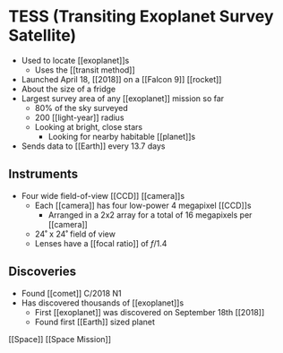 # TESS (Transiting Exoplanet Survey Satellite)

- Used to locate [[exoplanet]]s
  - Uses the [[transit method]]
- Launched April 18, [[2018]] on a [[Falcon 9]] [[rocket]]
- About the size of a fridge
- Largest survey area of any [[exoplanet]] mission so far
  - 80% of the sky surveyed
  - 200 [[light-year]] radius
  - Looking at bright, close stars
    - Looking for nearby habitable [[planet]]s
- Sends data to [[Earth]] every 13.7 days

## Instruments

- Four wide field-of-view [[CCD]] [[camera]]s
  - Each [[camera]] has four low-power 4 megapixel [[CCD]]s
    - Arranged in a 2x2 array for a total of 16 megapixels per [[camera]]
  - 24˚ x 24˚ field of view
  - Lenses have a [[focal ratio]] of $f$/1.4

## Discoveries

- Found [[comet]] C/2018 N1
- Has discovered thousands of [[exoplanet]]s
  - First [[exoplanet]] was discovered on September 18th [[2018]]
  - Found first [[Earth]] sized planet

[[Space]] [[Space Mission]]

